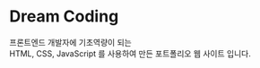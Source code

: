 # Dream Coding
프론트엔드 개발자에 기초역량이 되는<br />
HTML, CSS, JavaScript 를 사용하여 만든 포트폴리오 웹 사이트 입니다. <br /><br />
